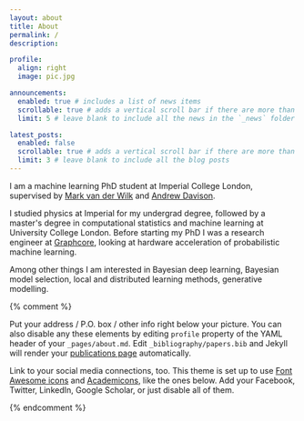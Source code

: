 ```yaml
---
layout: about
title: About
permalink: /
description:

profile:
  align: right
  image: pic.jpg

announcements:
  enabled: true # includes a list of news items
  scrollable: true # adds a vertical scroll bar if there are more than 3 news items
  limit: 5 # leave blank to include all the news in the `_news` folder

latest_posts:
  enabled: false
  scrollable: true # adds a vertical scroll bar if there are more than 3 new posts items
  limit: 3 # leave blank to include all the blog posts
---
```


I am a machine learning PhD student at Imperial College London, supervised by [Mark van der Wilk](https://mvdw.uk/) and [Andrew Davison](https://www.doc.ic.ac.uk/~ajd/). 

I studied physics at Imperial for my undergrad degree, followed by a master's degree in computational statistics and machine learning at University College London. Before starting my PhD I was a research engineer at [Graphcore](https://www.graphcore.ai/), looking at hardware acceleration of probabilistic machine learning. 

Among other things I am interested in Bayesian deep learning, Bayesian model selection, local and distributed learning methods, generative modelling.

{% comment %}

Put your address / P.O. box / other info right below your picture. You can also disable any these elements by editing `profile` property of the YAML header of your `_pages/about.md`. Edit `_bibliography/papers.bib` and Jekyll will render your [publications page](/al-folio/publications/) automatically.



Link to your social media connections, too. This theme is set up to use [Font Awesome icons](http://fortawesome.github.io/Font-Awesome/) and [Academicons](https://jpswalsh.github.io/academicons/), like the ones below. Add your Facebook, Twitter, LinkedIn, Google Scholar, or just disable all of them.

{% endcomment %}
